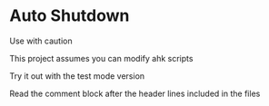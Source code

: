 # Auto Shutdown
Use with caution

This project assumes you can modify ahk scripts

Try it out with the test mode version

Read the comment block after the header lines included in the files
